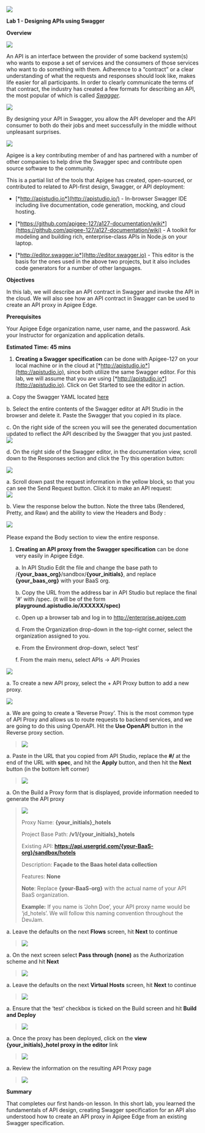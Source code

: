 ![](./media/image1.png)

**Lab 1 - Designing APIs using Swagger**

**Overview**

![](./media/image2.png)

An API is an interface between the provider of some backend system(s)
who wants to expose a set of services and the consumers of those
services who want to do something with them. Adherence to a “contract”
or a clear understanding of what the requests and responses should look
like, makes life easier for all participants. In order to clearly
communicate the terms of that contract, the industry has created a few
formats for describing an API, the most popular of which is called
[*Swagger*](http://swagger.io/).

![](./media/image3.png)

By designing your API in Swagger, you allow the API developer and the
API consumer to both do their jobs and meet successfully in the middle
without unpleasant surprises.

![](./media/image4.png)

Apigee is a key contributing member of and has partnered with a number
of other companies to help drive the Swagger spec and contribute open
source software to the community.

This is a partial list of the tools that Apigee has created,
open-sourced, or contributed to related to API-first design, Swagger, or
API deployment:

-   [*http://apistudio.io*](http://apistudio.io/) - In-browser Swagger
    IDE including live documentation, code generation, mocking, and
    cloud hosting.

-   [*https://github.com/apigee-127/a127-documentation/wiki*](https://github.com/apigee-127/a127-documentation/wiki) -
    A toolkit for modeling and building rich, enterprise-class APIs in
    Node.js on your laptop.

-   [*http://editor.swagger.io*](http://editor.swagger.io) - This editor
    is the basis for the ones used in the above two projects, but it
    also includes code generators for a number of other languages.

**Objectives**

In this lab, we will describe an API contract in Swagger and invoke the
API in the cloud. We will also see how an API contract in Swagger can be
used to create an API proxy in Apigee Edge.

**Prerequisites**

Your Apigee Edge organization name, user name, and the password. Ask
your Instructor for organization and application details.

**Estimated Time: 45 mins**

1)  **Creating a Swagger specification** can be done with Apigee-127 on
    your local machine or in the cloud at
    [*http://apistudio.io*](http://apistudio.io), since both utilize the
    same Swagger editor. For this lab, we will assume that you are using
    [*http://apistudio.io*](http://apistudio.io). Click on Get Started
    to see the editor in action.

   a.  Copy the Swagger YAML located [here](https://raw.githubusercontent.com/gsjurseth/apigee-devjam/master/Lab%201%20-%20Designing%20APIs%20using%20Swagger/swagger.yaml)

   b.  Select the entire contents of the Swagger editor at API Studio
        in the browser and delete it. Paste the Swagger that you copied
        in its place.

   c.  On the right side of the screen you will see the generated
        documentation updated to reflect the API described by the
        Swagger that you just pasted.
        ![](./media/image5.png)   

   d.  On the right side of the Swagger editor, in the documentation
        view, scroll down to the Responses section and click the Try
        this operation button:
  
  
![](./media/image6.png)

a.  Scroll down past the request information in the yellow block, so
    that you can see the Send Request button. Click it to make an API
    request:\
    ![](./media/image7.png)

b.  View the response below the button. Note the three tabs (Rendered,
    Pretty, and Raw) and the ability to view the Headers and Body :

![](./media/image8.png)\
\
Please expand the Body section to view the entire response.

1)  **Creating an API proxy from the Swagger specification** can be done
    very easily in Apigee Edge.

    a.  In API Studio Edit the file and change the base path to
        /**{your\_baas\_org}**/sandbox/**{your\_initials}**, and replace
        **{your\_baas\_org}** with your BaaS org.

    b.  Copy the URL from the address bar in API Studio but replace the final '#' with /spec. (it will be of
        the form **playground.apistudio.io/XXXXXX/spec)**

    c.  Open up a browser tab and log in to http://enterprise.apigee.com

    d.  From the Organization drop-down in the top-right corner, select
        the organization assigned to you.

    e.  From the Environment drop-down, select ‘test’

    f.  From the main menu, select APIs → API Proxies

![](./media/image9.png)

a.  To create a new API proxy, select the + API Proxy button to add a
    new proxy.

![](./media/image10.png)

a.  We are going to create a ‘Reverse Proxy’. This is the most common
    type of API Proxy and allows us to route requests to backend
    services, and we are going to do this using OpenAPI. Hit the **Use
    OpenAPI** button in the Reverse proxy section.

> ![](./media/image11.png)

a.  Paste in the URL that you copied from API Studio, replace the
    **\#/** at the end of the URL with **spec**, and hit the **Apply**
    button, and then hit the **Next** button (in the bottom left corner)

> ![](./media/image12.png)

a.  On the Build a Proxy form that is displayed, provide information
    needed to generate the API proxy

> ![](./media/image13.png)
>
> Proxy Name: **{your\_initials}\_hotels**
>
> Project Base Path: **/v1/{your\_initials}\_hotels**
>
> Existing API:
> **https://api.usergrid.com/{your-BaaS-org}/sandbox/hotels**
>
> Description: **Façade to the Baas hotel data collection**
>
> Features: **None**
>
> **Note**: Replace **{your-BaaS-org}** with the actual name of your API
> BaaS organization.
>
> **Example:** If you name is ‘John Doe’, your API proxy name would be
> ‘jd\_hotels’. We will follow this naming convention throughout the
> DevJam.

a.  Leave the defaults on the next **Flows** screen, hit **Next** to
    continue

> ![](./media/image14.png)

a.  On the next screen select **Pass through (none)** as the
    Authorization scheme and hit **Next**

> ![](./media/image15.png)

a.  Leave the defaults on the next **Virtual Hosts** screen, hit
    **Next** to continue

> ![](./media/image16.png)

a.  Ensure that the ‘test’ checkbox is ticked on the Build screen and
    hit **Build and Deploy**

> ![](./media/image17.png)

a.  Once the proxy has been deployed, click on the **view
    {your\_initials}\_hotel proxy in the editor** link

> ![](./media/image18.png)

a.  Review the information on the resulting API Proxy page

> ![](./media/image19.png)

**Summary**

That completes our first hands-on lesson. In this short lab, you learned
the fundamentals of API design, creating Swagger specification for an
API also understood how to create an API proxy in Apigee Edge from an
existing Swagger specification.
